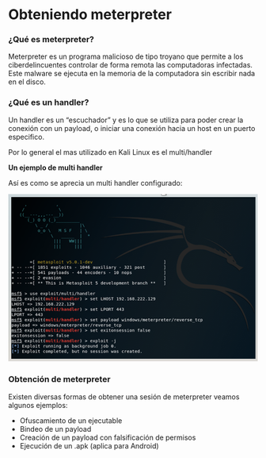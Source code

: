 # Obteniendo meterpreter
### ¿Qué es meterpreter?

Meterpreter es un programa malicioso de tipo troyano que permite a los ciberdelincuentes controlar de forma remota las computadoras infectadas. Este malware se ejecuta en la memoria de la computadora sin escribir nada en el disco.

### ¿Qué es un handler?
Un handler es un “escuchador” y es lo que se utiliza para poder crear la conexión con un payload, o iniciar una conexión hacia un host  en un puerto especifico.

Por lo general el mas utilizado en Kali Linux es el multi/handler

**Un ejemplo de multi handler**

Así es como se aprecia un multi handler configurado:

![](Pic/1.png)

### Obtención de meterpreter
Existen diversas formas de obtener una sesión de meterpreter veamos algunos ejemplos:

* Ofuscamiento de un ejecutable
* Bindeo de un payload
* Creación de un payload con falsificación de permisos
* Ejecución de un .apk (aplica para Android)




















